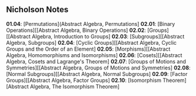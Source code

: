 ## Nicholson Notes

**01.04**: [Permutations](Abstract Algebra, Permutations]
**02.01**: [Binary Operations][[Abstract Algebra, Binary Operations]
**02.02**: [Groups][[Abstract Algebra, Introduction to Groups]
**02.03**: [Subgroups][[Abstract Algebra, Subgroups]
**02.04**: [Cyclic Groups][[Abstract Algebra, Cyclic Groups and the Order of an Element]
**02.05**: [Morphisms][[Abstract Algebra, Homomorphisms and Isomorphisms]
**02.06**: [Cosets][[Abstract Algebra, Cosets and Lagrange's Theorem]
**02.07**: [Groups of Motions and Symmetries][[Abstract Algebra, Groups of Motions and Symmetries]
**02.08**: [Normal Subgroups][[Abstract Algebra, Normal Subgroups]
**02.09**: [Factor Groups][[Abstract Algebra, Factor Groups]
**02.10**: [Isomorphism Theorem][Abstract Algebra, The Isomorphism Theorem]
